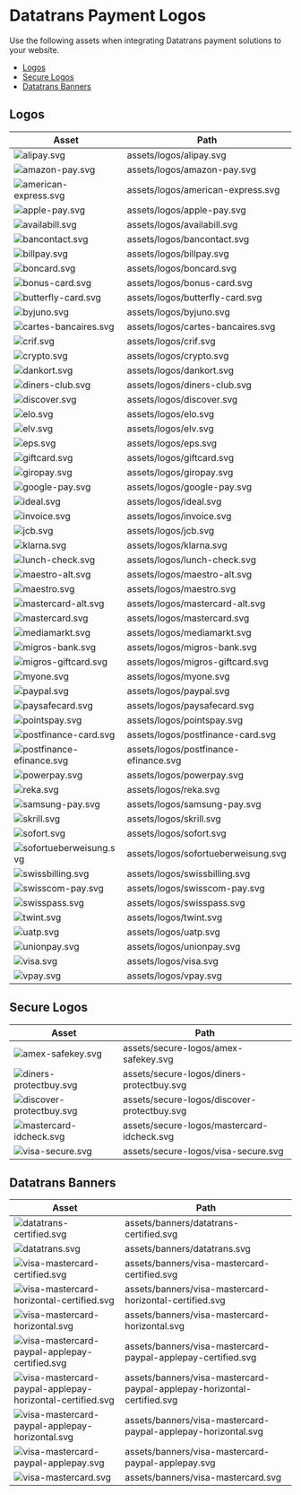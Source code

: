 # Datatrans Payment Logos

Use the following assets when integrating Datatrans payment solutions to your
website.

- [Logos](#logos)
- [Secure Logos](#secure-logos)
- [Datatrans Banners](#datatrans-banners)

## Logos

| Asset | Path |
| ----- | ---- |
| ![alipay.svg](https://raw.githubusercontent.com/datatrans/payment-logos/master/assets/logos/alipay.svg?sanitize=true) | assets/logos/alipay.svg |
| ![amazon-pay.svg](https://raw.githubusercontent.com/datatrans/payment-logos/master/assets/logos/amazon-pay.svg?sanitize=true) | assets/logos/amazon-pay.svg |
| ![american-express.svg](https://raw.githubusercontent.com/datatrans/payment-logos/master/assets/logos/american-express.svg?sanitize=true) | assets/logos/american-express.svg |
| ![apple-pay.svg](https://raw.githubusercontent.com/datatrans/payment-logos/master/assets/logos/apple-pay.svg?sanitize=true) | assets/logos/apple-pay.svg |
| ![availabill.svg](https://raw.githubusercontent.com/datatrans/payment-logos/master/assets/logos/availabill.svg?sanitize=true) | assets/logos/availabill.svg |
| ![bancontact.svg](https://raw.githubusercontent.com/datatrans/payment-logos/master/assets/logos/bancontact.svg?sanitize=true) | assets/logos/bancontact.svg |
| ![billpay.svg](https://raw.githubusercontent.com/datatrans/payment-logos/master/assets/logos/billpay.svg?sanitize=true) | assets/logos/billpay.svg |
| ![boncard.svg](https://raw.githubusercontent.com/datatrans/payment-logos/master/assets/logos/boncard.svg?sanitize=true) | assets/logos/boncard.svg |
| ![bonus-card.svg](https://raw.githubusercontent.com/datatrans/payment-logos/master/assets/logos/bonus-card.svg?sanitize=true) | assets/logos/bonus-card.svg |
| ![butterfly-card.svg](https://raw.githubusercontent.com/datatrans/payment-logos/master/assets/logos/butterfly-card.svg?sanitize=true) | assets/logos/butterfly-card.svg |
| ![byjuno.svg](https://raw.githubusercontent.com/datatrans/payment-logos/master/assets/logos/byjuno.svg?sanitize=true) | assets/logos/byjuno.svg |
| ![cartes-bancaires.svg](https://raw.githubusercontent.com/datatrans/payment-logos/master/assets/logos/cartes-bancaires.svg?sanitize=true) | assets/logos/cartes-bancaires.svg |
| ![crif.svg](https://raw.githubusercontent.com/datatrans/payment-logos/master/assets/logos/crif.svg?sanitize=true) | assets/logos/crif.svg |
| ![crypto.svg](https://raw.githubusercontent.com/datatrans/payment-logos/master/assets/logos/crypto.svg?sanitize=true) | assets/logos/crypto.svg |
| ![dankort.svg](https://raw.githubusercontent.com/datatrans/payment-logos/master/assets/logos/dankort.svg?sanitize=true) | assets/logos/dankort.svg |
| ![diners-club.svg](https://raw.githubusercontent.com/datatrans/payment-logos/master/assets/logos/diners-club.svg?sanitize=true) | assets/logos/diners-club.svg |
| ![discover.svg](https://raw.githubusercontent.com/datatrans/payment-logos/master/assets/logos/discover.svg?sanitize=true) | assets/logos/discover.svg |
| ![elo.svg](https://raw.githubusercontent.com/datatrans/payment-logos/master/assets/logos/elo.svg?sanitize=true) | assets/logos/elo.svg |
| ![elv.svg](https://raw.githubusercontent.com/datatrans/payment-logos/master/assets/logos/elv.svg?sanitize=true) | assets/logos/elv.svg |
| ![eps.svg](https://raw.githubusercontent.com/datatrans/payment-logos/master/assets/logos/eps.svg?sanitize=true) | assets/logos/eps.svg |
| ![giftcard.svg](https://raw.githubusercontent.com/datatrans/payment-logos/master/assets/logos/giftcard.svg?sanitize=true) | assets/logos/giftcard.svg |
| ![giropay.svg](https://raw.githubusercontent.com/datatrans/payment-logos/master/assets/logos/giropay.svg?sanitize=true) | assets/logos/giropay.svg |
| ![google-pay.svg](https://raw.githubusercontent.com/datatrans/payment-logos/master/assets/logos/google-pay.svg?sanitize=true) | assets/logos/google-pay.svg |
| ![ideal.svg](https://raw.githubusercontent.com/datatrans/payment-logos/master/assets/logos/ideal.svg?sanitize=true) | assets/logos/ideal.svg |
| ![invoice.svg](https://raw.githubusercontent.com/datatrans/payment-logos/master/assets/logos/invoice.svg?sanitize=true) | assets/logos/invoice.svg |
| ![jcb.svg](https://raw.githubusercontent.com/datatrans/payment-logos/master/assets/logos/jcb.svg?sanitize=true) | assets/logos/jcb.svg |
| ![klarna.svg](https://raw.githubusercontent.com/datatrans/payment-logos/master/assets/logos/klarna.svg?sanitize=true) | assets/logos/klarna.svg |
| ![lunch-check.svg](https://raw.githubusercontent.com/datatrans/payment-logos/master/assets/logos/lunch-check.svg?sanitize=true) | assets/logos/lunch-check.svg |
| ![maestro-alt.svg](https://raw.githubusercontent.com/datatrans/payment-logos/master/assets/logos/maestro-alt.svg?sanitize=true) | assets/logos/maestro-alt.svg |
| ![maestro.svg](https://raw.githubusercontent.com/datatrans/payment-logos/master/assets/logos/maestro.svg?sanitize=true) | assets/logos/maestro.svg |
| ![mastercard-alt.svg](https://raw.githubusercontent.com/datatrans/payment-logos/master/assets/logos/mastercard-alt.svg?sanitize=true) | assets/logos/mastercard-alt.svg |
| ![mastercard.svg](https://raw.githubusercontent.com/datatrans/payment-logos/master/assets/logos/mastercard.svg?sanitize=true) | assets/logos/mastercard.svg |
| ![mediamarkt.svg](https://raw.githubusercontent.com/datatrans/payment-logos/master/assets/logos/mediamarkt.svg?sanitize=true) | assets/logos/mediamarkt.svg |
| ![migros-bank.svg](https://raw.githubusercontent.com/datatrans/payment-logos/master/assets/logos/migros-bank.svg?sanitize=true) | assets/logos/migros-bank.svg |
| ![migros-giftcard.svg](https://raw.githubusercontent.com/datatrans/payment-logos/master/assets/logos/migros-giftcard.svg?sanitize=true) | assets/logos/migros-giftcard.svg |
| ![myone.svg](https://raw.githubusercontent.com/datatrans/payment-logos/master/assets/logos/myone.svg?sanitize=true) | assets/logos/myone.svg |
| ![paypal.svg](https://raw.githubusercontent.com/datatrans/payment-logos/master/assets/logos/paypal.svg?sanitize=true) | assets/logos/paypal.svg |
| ![paysafecard.svg](https://raw.githubusercontent.com/datatrans/payment-logos/master/assets/logos/paysafecard.svg?sanitize=true) | assets/logos/paysafecard.svg |
| ![pointspay.svg](https://raw.githubusercontent.com/datatrans/payment-logos/master/assets/logos/pointspay.svg?sanitize=true) | assets/logos/pointspay.svg |
| ![postfinance-card.svg](https://raw.githubusercontent.com/datatrans/payment-logos/master/assets/logos/postfinance-card.svg?sanitize=true) | assets/logos/postfinance-card.svg |
| ![postfinance-efinance.svg](https://raw.githubusercontent.com/datatrans/payment-logos/master/assets/logos/postfinance-efinance.svg?sanitize=true) | assets/logos/postfinance-efinance.svg |
| ![powerpay.svg](https://raw.githubusercontent.com/datatrans/payment-logos/master/assets/logos/powerpay.svg?sanitize=true) | assets/logos/powerpay.svg |
| ![reka.svg](https://raw.githubusercontent.com/datatrans/payment-logos/master/assets/logos/reka.svg?sanitize=true) | assets/logos/reka.svg |
| ![samsung-pay.svg](https://raw.githubusercontent.com/datatrans/payment-logos/master/assets/logos/samsung-pay.svg?sanitize=true) | assets/logos/samsung-pay.svg |
| ![skrill.svg](https://raw.githubusercontent.com/datatrans/payment-logos/master/assets/logos/skrill.svg?sanitize=true) | assets/logos/skrill.svg |
| ![sofort.svg](https://raw.githubusercontent.com/datatrans/payment-logos/master/assets/logos/sofort.svg?sanitize=true) | assets/logos/sofort.svg |
| ![sofortueberweisung.svg](https://raw.githubusercontent.com/datatrans/payment-logos/master/assets/logos/sofortueberweisung.svg?sanitize=true) | assets/logos/sofortueberweisung.svg |
| ![swissbilling.svg](https://raw.githubusercontent.com/datatrans/payment-logos/master/assets/logos/swissbilling.svg?sanitize=true) | assets/logos/swissbilling.svg |
| ![swisscom-pay.svg](https://raw.githubusercontent.com/datatrans/payment-logos/master/assets/logos/swisscom-pay.svg?sanitize=true) | assets/logos/swisscom-pay.svg |
| ![swisspass.svg](https://raw.githubusercontent.com/datatrans/payment-logos/master/assets/logos/swisspass.svg?sanitize=true) | assets/logos/swisspass.svg |
| ![twint.svg](https://raw.githubusercontent.com/datatrans/payment-logos/master/assets/logos/twint.svg?sanitize=true) | assets/logos/twint.svg |
| ![uatp.svg](https://raw.githubusercontent.com/datatrans/payment-logos/master/assets/logos/uatp.svg?sanitize=true) | assets/logos/uatp.svg |
| ![unionpay.svg](https://raw.githubusercontent.com/datatrans/payment-logos/master/assets/logos/unionpay.svg?sanitize=true) | assets/logos/unionpay.svg |
| ![visa.svg](https://raw.githubusercontent.com/datatrans/payment-logos/master/assets/logos/visa.svg?sanitize=true) | assets/logos/visa.svg |
| ![vpay.svg](https://raw.githubusercontent.com/datatrans/payment-logos/master/assets/logos/vpay.svg?sanitize=true) | assets/logos/vpay.svg |


## Secure Logos

| Asset | Path |
| ----- | ---- |
| ![amex-safekey.svg](https://raw.githubusercontent.com/datatrans/payment-logos/master/assets/secure-logos/amex-safekey.svg?sanitize=true) | assets/secure-logos/amex-safekey.svg |
| ![diners-protectbuy.svg](https://raw.githubusercontent.com/datatrans/payment-logos/master/assets/secure-logos/diners-protectbuy.svg?sanitize=true) | assets/secure-logos/diners-protectbuy.svg |
| ![discover-protectbuy.svg](https://raw.githubusercontent.com/datatrans/payment-logos/master/assets/secure-logos/discover-protectbuy.svg?sanitize=true) | assets/secure-logos/discover-protectbuy.svg |
| ![mastercard-idcheck.svg](https://raw.githubusercontent.com/datatrans/payment-logos/master/assets/secure-logos/mastercard-idcheck.svg?sanitize=true) | assets/secure-logos/mastercard-idcheck.svg |
| ![visa-secure.svg](https://raw.githubusercontent.com/datatrans/payment-logos/master/assets/secure-logos/visa-secure.svg?sanitize=true) | assets/secure-logos/visa-secure.svg |


## Datatrans Banners

| Asset | Path |
| ----- | ---- |
| ![datatrans-certified.svg](https://raw.githubusercontent.com/datatrans/payment-logos/master/assets/banners/datatrans-certified.svg?sanitize=true) | assets/banners/datatrans-certified.svg |
| ![datatrans.svg](https://raw.githubusercontent.com/datatrans/payment-logos/master/assets/banners/datatrans.svg?sanitize=true) | assets/banners/datatrans.svg |
| ![visa-mastercard-certified.svg](https://raw.githubusercontent.com/datatrans/payment-logos/master/assets/banners/visa-mastercard-certified.svg?sanitize=true) | assets/banners/visa-mastercard-certified.svg |
| ![visa-mastercard-horizontal-certified.svg](https://raw.githubusercontent.com/datatrans/payment-logos/master/assets/banners/visa-mastercard-horizontal-certified.svg?sanitize=true) | assets/banners/visa-mastercard-horizontal-certified.svg |
| ![visa-mastercard-horizontal.svg](https://raw.githubusercontent.com/datatrans/payment-logos/master/assets/banners/visa-mastercard-horizontal.svg?sanitize=true) | assets/banners/visa-mastercard-horizontal.svg |
| ![visa-mastercard-paypal-applepay-certified.svg](https://raw.githubusercontent.com/datatrans/payment-logos/master/assets/banners/visa-mastercard-paypal-applepay-certified.svg?sanitize=true) | assets/banners/visa-mastercard-paypal-applepay-certified.svg |
| ![visa-mastercard-paypal-applepay-horizontal-certified.svg](https://raw.githubusercontent.com/datatrans/payment-logos/master/assets/banners/visa-mastercard-paypal-applepay-horizontal-certified.svg?sanitize=true) | assets/banners/visa-mastercard-paypal-applepay-horizontal-certified.svg |
| ![visa-mastercard-paypal-applepay-horizontal.svg](https://raw.githubusercontent.com/datatrans/payment-logos/master/assets/banners/visa-mastercard-paypal-applepay-horizontal.svg?sanitize=true) | assets/banners/visa-mastercard-paypal-applepay-horizontal.svg |
| ![visa-mastercard-paypal-applepay.svg](https://raw.githubusercontent.com/datatrans/payment-logos/master/assets/banners/visa-mastercard-paypal-applepay.svg?sanitize=true) | assets/banners/visa-mastercard-paypal-applepay.svg |
| ![visa-mastercard.svg](https://raw.githubusercontent.com/datatrans/payment-logos/master/assets/banners/visa-mastercard.svg?sanitize=true) | assets/banners/visa-mastercard.svg |

